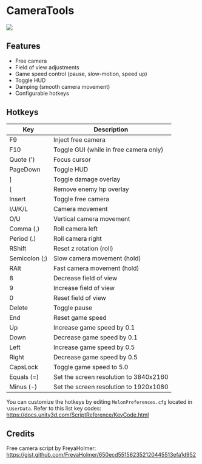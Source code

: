 # CameraTools

![](https://i.imgur.com/DG2bOT9.png)

## Features

 - Free camera
 - Field of view adjustments
 - Game speed control (pause, slow-motion, speed up)
 - Toggle HUD
 - Damping (smooth camera movement)
 - Configurable hotkeys

## Hotkeys
| Key | Description |
|--|--|
| F9 | Inject free camera
| F10 | Toggle GUI (while in free camera only)
| Quote (') | Focus cursor
| PageDown | Toggle HUD
| ] | Toggle damage overlay
| [ | Remove enemy hp overlay
| Insert | Toggle free camera
| I/J/K/L | Camera movement
| O/U | Vertical camera movement
| Comma (,) | Roll camera left
| Period (.) | Roll camera right
| RShift | Reset z rotation (roll)
| Semicolon (;) | Slow camera movement (hold)
| RAlt | Fast camera movement (hold)
| 8 | Decrease field of view
| 9 | Increase field of view
| 0 | Reset field of view
| Delete | Toggle pause
| End | Reset game speed
| Up | Increase game speed by 0.1
| Down | Decrease game speed by 0.1
| Left | Increase game speed by 0.5
| Right | Decrease game speed by 0.5
| CapsLock | Toggle game speed to 5.0
| Equals (=) | Set the screen resolution to 3840x2160
| Minus (-) | Set the screen resolution to 1920x1080

You can customize the hotkeys by editing `MelonPreferences.cfg` located in `\UserData`. Refer to this list key codes: https://docs.unity3d.com/ScriptReference/KeyCode.html 

## Credits
Free camera script by FreyaHolmer: https://gist.github.com/FreyaHolmer/650ecd551562352120445513efa1d952
